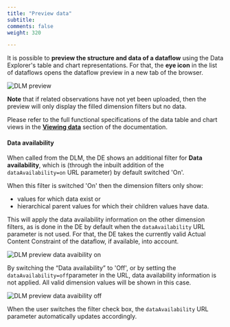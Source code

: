```yaml
---
title: "Preview data"
subtitle: 
comments: false
weight: 320

---
```


It is possible to **preview the structure and data of a dataflow** using the Data Explorer's table and chart representations. For that, the **eye icon** in the list of dataflows opens the dataflow preview in a new tab of the browser.    

![DLM preview](/images/dlm-preview1.png)

**Note** that if related observations have not yet been uploaded, then the preview will only display the filled dimension filters but no data.  

Please refer to the full functional specifications of the data table and chart views in the [**Viewing data**](https://sis-cc.gitlab.io/dotstatsuite-documentation/using-de/viewing-data/) section of the documentation.

#### Data availability
When called from the DLM, the DE shows an additional filter for **Data availability**, which is (through the inbuilt addition of the `dataAvailability=on` URL parameter) by default switched 'On'. 

When this filter is switched 'On' then the dimension filters only show:
- values for which data exist or 
- hierarchical parent values for which their children values have data.

This will apply the data availability information on the other dimension filters, as is done in the DE by default when the `dataAvailability` URL parameter is not used. For that, the DE takes the currently valid Actual Content Constraint of the dataflow, if available, into account.

![DLM preview data avaibility on](/images/DE-data-availability-filter-on.png)

By switching the “Data availability” to 'Off', or by setting the `dataAvailability=off`parameter in the URL, data availability information is not applied. All valid dimension values will be shown in this case.

![DLM preview data avaibility off](/images/DE-data-availability-filter-off.png)

When the user switches the filter check box, the `dataAvailability` URL parameter automatically updates accordingly.
